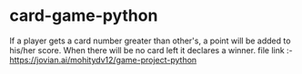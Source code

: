 # card-game-python
If a player gets a card number greater than other's, a point will be added to his/her score. When there will be no card left it declares a winner.
file link :- https://jovian.ai/mohitydv12/game-project-python
